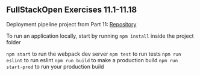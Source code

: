 ## FullStackOpen Exercises 11.1-11.18

Deployment pipeline project from Part 11: [Repository](https://github.com/edvvarrd/fso_p11_blogapp)

To run an application locally, start by running `npm install` inside the project folder

`npm start` to run the webpack dev server
`npm test` to run tests
`npm run eslint` to run eslint
`npm run build` to make a production build
`npm run start-prod` to run your production build
